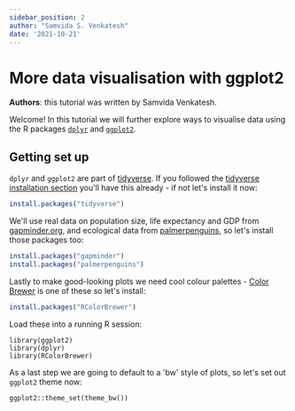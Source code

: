 ```yaml
---
sidebar_position: 2
author: "Samvida S. Venkatesh"
date: '2021-10-21'
---
```


# More data visualisation with ggplot2

**Authors**: this tutorial was written by Samvida Venkatesh.

Welcome!  In this tutorial we will further explore ways to visualise data using the R packages
[`dplyr`](https://dplyr.tidyverse.org) and [`ggplot2`](https://ggplot2.tidyverse.org). 

## Getting set up

`dplyr` and `ggplot2` are part of [tidyverse](https://www.tidyverse.org). If you followed the
[tidyverse installation section](/prerequisites/tidyverse.md) you'll have this already - if not let's install
it now:

```R
install.packages("tidyverse") 
```

We'll use real data on population size, life expectancy and GDP from
[gapminder.org](https://www.gapminder.org), and ecological data from
[palmerpenguins](https://allisonhorst.github.io/palmerpenguins/), so let's install those packages
too:

```R
install.packages("gapminder")
install.packages("palmerpenguins")
```

Lastly to make good-looking plots we need cool colour palettes - [Color
Brewer](https://colorbrewer2.org) is one of these so let's install:

```R
install.packages("RColorBrewer")
```

Load these into a running R session:

```
library(ggplot2)
library(dplyr)
library(RColorBrewer)
```

As a last step we are going to default to a 'bw' style of plots, so let's set out `ggplot2` theme now:

```
ggplot2::theme_set(theme_bw())
```

